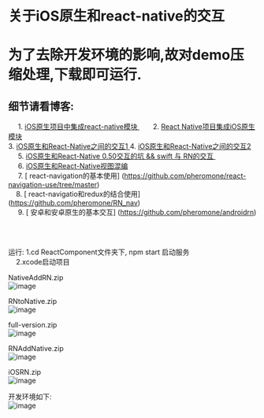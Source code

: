 # 关于iOS原生和react-native的交互 <br/>
# 为了去除开发环境的影响,故对demo压缩处理,下载即可运行. <br/>
## 细节请看博客: <br/>
      1. [ iOS原生项目中集成react-native模块 ]( http://www.cnblogs.com/shaoting/p/6388502.html )   
      2. [ React Native项目集成iOS原生模块 ]( http://www.cnblogs.com/shaoting/p/6429845.html) <br/>
      3. [ iOS原生和React-Native之间的交互1 ]( http://www.cnblogs.com/shaoting/p/6392390.html ) 
      4. [ iOS原生和React-Native之间的交互2 ]( http://www.cnblogs.com/shaoting/p/6491978.html ) <br/>
      5. [ iOS原生和React-Native 0.50交互的坑 && swift 与 RN的交互 ]( http://www.cnblogs.com/shaoting/p/7954451.html )  <br/>
      6. [ iOS原生和React-Native视图混编 ]( http://www.cnblogs.com/shaoting/p/8006696.html ) <br/>
      7. [ react-navigation的基本使用] (https://github.com/pheromone/react-navigation-use/tree/master) <br/> 
      8. [ react-navigatio和redux的结合使用] (https://github.com/pheromone/RN_nav) <br/> 
      9. [ 安卓和安卓原生的基本交互] (https://github.com/pheromone/androidrn) <br/> 
 
      
      
      
##
运行: 1.cd  ReactComponent文件夹下,  npm start 启动服务 <br/>
     2.xcode启动项目     <br/>

NativeAddRN.zip  <br/>
![image](https://github.com/pheromone/IOS-native-and-React-native-interaction/blob/master/1.gif) 

RNtoNative.zip <br/>
![image](https://github.com/pheromone/IOS-native-and-React-native-interaction/blob/master/3.gif) 

full-version.zip <br/>
![image](https://github.com/pheromone/IOS-native-and-React-native-interaction/blob/master/5.gif) 

RNAddNative.zip <br/>
![image](https://github.com/pheromone/IOS-native-and-React-native-interaction/blob/master/4.gif)

iOSRN.zip <br/>
![image](https://github.com/pheromone/IOS-native-and-React-native-interaction/blob/master/ios%26RN.png)


开发环境如下: <br/>
![image](https://github.com/pheromone/IOS-native-and-React-native-interaction/blob/master/2.jpg) 


